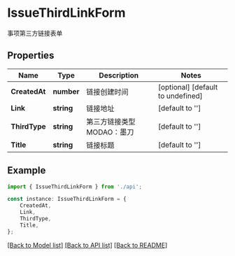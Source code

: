# IssueThirdLinkForm

事项第三方链接表单

## Properties

Name | Type | Description | Notes
------------ | ------------- | ------------- | -------------
**CreatedAt** | **number** | 链接创建时间 | [optional] [default to undefined]
**Link** | **string** | 链接地址 | [default to '']
**ThirdType** | **string** | 第三方链接类型  MODAO：墨刀 | [default to '']
**Title** | **string** | 链接标题 | [default to '']

## Example

```typescript
import { IssueThirdLinkForm } from './api';

const instance: IssueThirdLinkForm = {
    CreatedAt,
    Link,
    ThirdType,
    Title,
};
```

[[Back to Model list]](../README.md#documentation-for-models) [[Back to API list]](../README.md#documentation-for-api-endpoints) [[Back to README]](../README.md)
